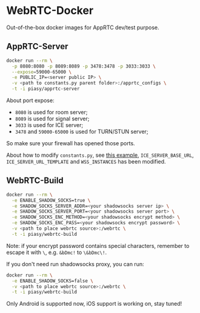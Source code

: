 # WebRTC-Docker

Out-of-the-box docker images for AppRTC dev/test purpose.

## AppRTC-Server

``` bash
docker run --rm \
  -p 8080:8080 -p 8089:8089 -p 3478:3478 -p 3033:3033 \
  --expose=59000-65000 \
  -e PUBLIC_IP=<server public IP> \
  -v <path to constants.py parent folder>:/apprtc_configs \
  -t -i piasy/apprtc-server
```

About port expose:

+ `8080` is used for room server;
+ `8089` is used for signal server;
+ `3033` is used for ICE server;
+ `3478` and `59000-65000` is used for TURN/STUN server;

So make sure your firewall has opened those ports.

About how to modify `constants.py`, see [this example](https://github.com/Piasy/WebRTC-Docker/blob/master/apprtc-server/constants.py), `ICE_SERVER_BASE_URL`, `ICE_SERVER_URL_TEMPLATE` and `WSS_INSTANCES` has been modified.

## WebRTC-Build

``` bash
docker run --rm \
  -e ENABLE_SHADOW_SOCKS=true \
  -e SHADOW_SOCKS_SERVER_ADDR=<your shadowsocks server ip> \
  -e SHADOW_SOCKS_SERVER_PORT=<your shadowsocks server port> \
  -e SHADOW_SOCKS_ENC_METHOD=<your shadowsocks encrypt method> \
  -e SHADOW_SOCKS_ENC_PASS=<your shadowsocks encrypt password> \
  -v <path to place webrtc source>:/webrtc \
  -t -i piasy/webrtc-build
```

Note: if your encrypt password contains special characters, remember to escape it with `\`, e.g. `&bDmc!` to `\&bDmc\!`.

If you don't need run shadowsocks proxy, you can run:

``` bash
docker run --rm \
  -e ENABLE_SHADOW_SOCKS=false \
  -v <path to place webrtc source>:/webrtc \
  -t -i piasy/webrtc-build
```

Only Android is supported now, iOS support is working on, stay tuned!
